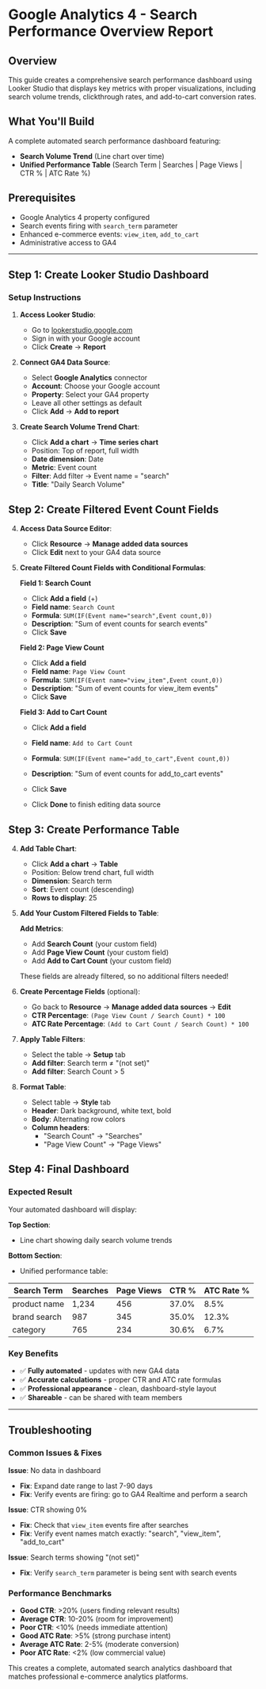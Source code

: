 # Google Analytics 4 - Search Performance Overview Report

## Overview
This guide creates a comprehensive search performance dashboard using Looker Studio that displays key metrics with proper visualizations, including search volume trends, clickthrough rates, and add-to-cart conversion rates.

## What You'll Build
A complete automated search performance dashboard featuring:
- **Search Volume Trend** (Line chart over time)
- **Unified Performance Table** (Search Term | Searches | Page Views | CTR % | ATC Rate %)

## Prerequisites
- Google Analytics 4 property configured
- Search events firing with `search_term` parameter
- Enhanced e-commerce events: `view_item`, `add_to_cart`
- Administrative access to GA4

---

## Step 1: Create Looker Studio Dashboard

### Setup Instructions

1. **Access Looker Studio**:
   - Go to [lookerstudio.google.com](https://lookerstudio.google.com)
   - Sign in with your Google account
   - Click **Create** → **Report**

2. **Connect GA4 Data Source**:
   - Select **Google Analytics** connector
   - **Account**: Choose your Google account
   - **Property**: Select your GA4 property
   - Leave all other settings as default
   - Click **Add** → **Add to report**

3. **Create Search Volume Trend Chart**:
   - Click **Add a chart** → **Time series chart**
   - Position: Top of report, full width
   - **Date dimension**: Date
   - **Metric**: Event count
   - **Filter**: Add filter → Event name = "search"
   - **Title**: "Daily Search Volume"

## Step 2: Create Filtered Event Count Fields

4. **Access Data Source Editor**:
   - Click **Resource** → **Manage added data sources**
   - Click **Edit** next to your GA4 data source

5. **Create Filtered Count Fields with Conditional Formulas**:
   
   **Field 1: Search Count**
   - Click **Add a field** (+)
   - **Field name**: `Search Count`
   - **Formula**: `SUM(IF(Event name="search",Event count,0))`
   - **Description**: "Sum of event counts for search events"
   - Click **Save**

   **Field 2: Page View Count**
   - Click **Add a field**
   - **Field name**: `Page View Count`
   - **Formula**: `SUM(IF(Event name="view_item",Event count,0))`
   - **Description**: "Sum of event counts for view_item events"
   - Click **Save**

   **Field 3: Add to Cart Count**
   - Click **Add a field**
   - **Field name**: `Add to Cart Count`
   - **Formula**: `SUM(IF(Event name="add_to_cart",Event count,0))`
   - **Description**: "Sum of event counts for add_to_cart events"
   - Click **Save**
   
   - Click **Done** to finish editing data source

## Step 3: Create Performance Table

4. **Add Table Chart**:
    - Click **Add a chart** → **Table**
    - Position: Below trend chart, full width
    - **Dimension**: Search term
    - **Sort**: Event count (descending)
    - **Rows to display**: 25

6. **Add Your Custom Filtered Fields to Table**:
    
    **Add Metrics**:
    - Add **Search Count** (your custom field)
    - Add **Page View Count** (your custom field)
    - Add **Add to Cart Count** (your custom field)
    
    These fields are already filtered, so no additional filters needed!

7. **Create Percentage Fields** (optional):
    - Go back to **Resource** → **Manage added data sources** → **Edit**
    - **CTR Percentage**: `(Page View Count / Search Count) * 100`
    - **ATC Rate Percentage**: `(Add to Cart Count / Search Count) * 100`

7. **Apply Table Filters**:
    - Select the table → **Setup** tab
    - **Add filter**: Search term ≠ "(not set)"
    - **Add filter**: Search Count > 5

12. **Format Table**:
    - Select table → **Style** tab
    - **Header**: Dark background, white text, bold
    - **Body**: Alternating row colors
    - **Column headers**: 
      - "Search Count" → "Searches"
      - "Page View Count" → "Page Views"

## Step 4: Final Dashboard

### Expected Result

Your automated dashboard will display:

**Top Section**: 
- Line chart showing daily search volume trends

**Bottom Section**: 
- Unified performance table:

| Search Term | Searches | Page Views | CTR % | ATC Rate % |
|-------------|----------|------------|-------|------------|
| product name| 1,234    | 456        | 37.0% | 8.5%       |
| brand search| 987      | 345        | 35.0% | 12.3%      |
| category    | 765      | 234        | 30.6% | 6.7%       |

### Key Benefits
- ✅ **Fully automated** - updates with new GA4 data
- ✅ **Accurate calculations** - proper CTR and ATC rate formulas
- ✅ **Professional appearance** - clean, dashboard-style layout
- ✅ **Shareable** - can be shared with team members

---

## Troubleshooting

### Common Issues & Fixes

**Issue**: No data in dashboard
- **Fix**: Expand date range to last 7-90 days
- **Fix**: Verify events are firing: go to GA4 Realtime and perform a search

**Issue**: CTR showing 0%
- **Fix**: Check that `view_item` events fire after searches
- **Fix**: Verify event names match exactly: "search", "view_item", "add_to_cart"

**Issue**: Search terms showing "(not set)"
- **Fix**: Verify `search_term` parameter is being sent with search events

### Performance Benchmarks
- **Good CTR**: >20% (users finding relevant results)
- **Average CTR**: 10-20% (room for improvement)  
- **Poor CTR**: <10% (needs immediate attention)
- **Good ATC Rate**: >5% (strong purchase intent)
- **Average ATC Rate**: 2-5% (moderate conversion)
- **Poor ATC Rate**: <2% (low commercial value)

This creates a complete, automated search analytics dashboard that matches professional e-commerce analytics platforms.
